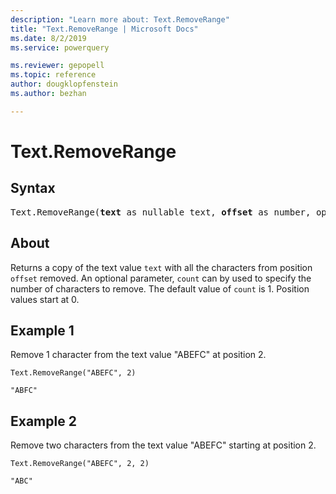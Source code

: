 ```yaml
---
description: "Learn more about: Text.RemoveRange"
title: "Text.RemoveRange | Microsoft Docs"
ms.date: 8/2/2019
ms.service: powerquery

ms.reviewer: gepopell
ms.topic: reference
author: dougklopfenstein
ms.author: bezhan

---
```

# Text.RemoveRange

## Syntax

<pre>
Text.RemoveRange(<b>text</b> as nullable text, <b>offset</b> as number, optional <b>count</b> as nullable number) as nullable text
</pre>
  
## About  
Returns a copy of the text value `text` with all the characters from position `offset` removed. An optional parameter, `count` can by used to specify the number of characters to remove. The default value of `count` is 1. Position values start at 0.

## Example 1
Remove 1 character from the text value "ABEFC" at position 2.

```powerquery-m
Text.RemoveRange("ABEFC", 2)
```

`"ABFC"`

## Example 2
Remove two characters from the text value "ABEFC" starting at position 2.

```powerquery-m
Text.RemoveRange("ABEFC", 2, 2)
```

`"ABC"`
